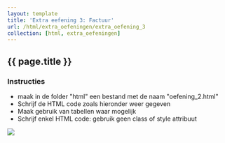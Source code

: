 ```yaml
---
layout: template
title: 'Extra eefening 3: Factuur'
url: /html/extra_oefeningen/extra_oefening_3
collection: [html, extra_oefeningen]
---
```


## {{ page.title }}

<div class="highlight">
    <h3>Instructies</h3>
    <ul>
        <li>maak in de folder "html" een bestand met de naam "oefening_2.html"</li>
        <li>Schrijf de HTML code zoals hieronder weer gegeven</li>
        <li>Maak gebruik van tabellen waar mogelijk</li>
        <li>Schrijf enkel HTML code: gebruik geen class of style attribuut</li>
    </ul>
</div>

<img class="shadow center" src="{{ '/html/elementen/images/oefening_2.png' | relative_url}}" />